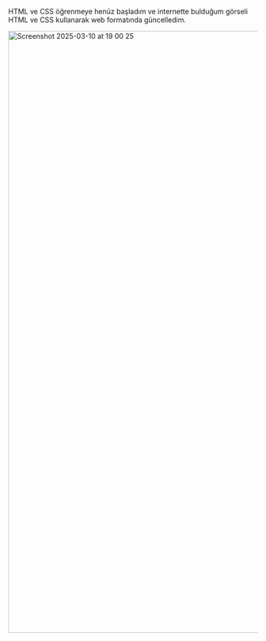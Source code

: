 HTML ve CSS öğrenmeye henüz başladım ve internette bulduğum görseli HTML ve CSS kullanarak web formatında güncelledim. 

<img width="1217" alt="Screenshot 2025-03-10 at 19 00 25" src="https://github.com/user-attachments/assets/4f44a5a7-c15e-4483-a0e8-1ff74164db11" />

